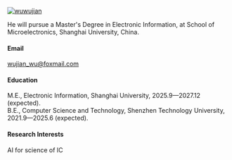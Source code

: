 

[![wuwujian](https://img.shields.io/badge/wuwujian-github-blue?logo=github)](https://github.com/wuwujian)

He will  pursue a Master's Degree in Electronic Information, at School of Microelectronics, Shanghai University, China.

#### Email
wujian_wu@foxmail.com

#### Education
M.E., Electronic Information, Shanghai University, 2025.9—2027.12 (expected).\
B.E., Computer Science and Technology, Shenzhen Technology University, 2021.9—2025.6 (expected).

#### Research Interests
AI for science of IC




